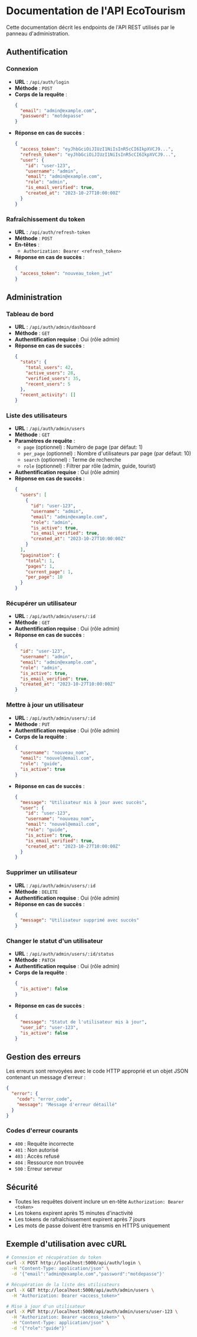 # Documentation de l'API EcoTourism

Cette documentation décrit les endpoints de l'API REST utilisés par le panneau d'administration.

## Authentification

### Connexion

- **URL** : `/api/auth/login`
- **Méthode** : `POST`
- **Corps de la requête** :
  ```json
  {
    "email": "admin@example.com",
    "password": "motdepasse"
  }
  ```
- **Réponse en cas de succès** :
  ```json
  {
    "access_token": "eyJhbGciOiJIUzI1NiIsInR5cCI6IkpXVCJ9...",
    "refresh_token": "eyJhbGciOiJIUzI1NiIsInR5cCI6IkpXVCJ9...",
    "user": {
      "id": "user-123",
      "username": "admin",
      "email": "admin@example.com",
      "role": "admin",
      "is_email_verified": true,
      "created_at": "2023-10-27T10:00:00Z"
    }
  }
  ```

### Rafraîchissement du token

- **URL** : `/api/auth/refresh-token`
- **Méthode** : `POST`
- **En-têtes** :
  - `Authorization: Bearer <refresh_token>`
- **Réponse en cas de succès** :
  ```json
  {
    "access_token": "nouveau_token_jwt"
  }
  ```

## Administration

### Tableau de bord

- **URL** : `/api/auth/admin/dashboard`
- **Méthode** : `GET`
- **Authentification requise** : Oui (rôle admin)
- **Réponse en cas de succès** :
  ```json
  {
    "stats": {
      "total_users": 42,
      "active_users": 28,
      "verified_users": 35,
      "recent_users": 5
    },
    "recent_activity": []
  }
  ```

### Liste des utilisateurs

- **URL** : `/api/auth/admin/users`
- **Méthode** : `GET`
- **Paramètres de requête** :
  - `page` (optionnel) : Numéro de page (par défaut: 1)
  - `per_page` (optionnel) : Nombre d'utilisateurs par page (par défaut: 10)
  - `search` (optionnel) : Terme de recherche
  - `role` (optionnel) : Filtrer par rôle (admin, guide, tourist)
- **Authentification requise** : Oui (rôle admin)
- **Réponse en cas de succès** :
  ```json
  {
    "users": [
      {
        "id": "user-123",
        "username": "admin",
        "email": "admin@example.com",
        "role": "admin",
        "is_active": true,
        "is_email_verified": true,
        "created_at": "2023-10-27T10:00:00Z"
      }
    ],
    "pagination": {
      "total": 1,
      "pages": 1,
      "current_page": 1,
      "per_page": 10
    }
  }
  ```

### Récupérer un utilisateur

- **URL** : `/api/auth/admin/users/:id`
- **Méthode** : `GET`
- **Authentification requise** : Oui (rôle admin)
- **Réponse en cas de succès** :
  ```json
  {
    "id": "user-123",
    "username": "admin",
    "email": "admin@example.com",
    "role": "admin",
    "is_active": true,
    "is_email_verified": true,
    "created_at": "2023-10-27T10:00:00Z"
  }
  ```

### Mettre à jour un utilisateur

- **URL** : `/api/auth/admin/users/:id`
- **Méthode** : `PUT`
- **Authentification requise** : Oui (rôle admin)
- **Corps de la requête** :
  ```json
  {
    "username": "nouveau_nom",
    "email": "nouvel@email.com",
    "role": "guide",
    "is_active": true
  }
  ```
- **Réponse en cas de succès** :
  ```json
  {
    "message": "Utilisateur mis à jour avec succès",
    "user": {
      "id": "user-123",
      "username": "nouveau_nom",
      "email": "nouvel@email.com",
      "role": "guide",
      "is_active": true,
      "is_email_verified": true,
      "created_at": "2023-10-27T10:00:00Z"
    }
  }
  ```

### Supprimer un utilisateur

- **URL** : `/api/auth/admin/users/:id`
- **Méthode** : `DELETE`
- **Authentification requise** : Oui (rôle admin)
- **Réponse en cas de succès** :
  ```json
  {
    "message": "Utilisateur supprimé avec succès"
  }
  ```

### Changer le statut d'un utilisateur

- **URL** : `/api/auth/admin/users/:id/status`
- **Méthode** : `PATCH`
- **Authentification requise** : Oui (rôle admin)
- **Corps de la requête** :
  ```json
  {
    "is_active": false
  }
  ```
- **Réponse en cas de succès** :
  ```json
  {
    "message": "Statut de l'utilisateur mis à jour",
    "user_id": "user-123",
    "is_active": false
  }
  ```

## Gestion des erreurs

Les erreurs sont renvoyées avec le code HTTP approprié et un objet JSON contenant un message d'erreur :

```json
{
  "error": {
    "code": "error_code",
    "message": "Message d'erreur détaillé"
  }
}
```

### Codes d'erreur courants

- `400` : Requête incorrecte
- `401` : Non autorisé
- `403` : Accès refusé
- `404` : Ressource non trouvée
- `500` : Erreur serveur

## Sécurité

- Toutes les requêtes doivent inclure un en-tête `Authorization: Bearer <token>`
- Les tokens expirent après 15 minutes d'inactivité
- Les tokens de rafraîchissement expirent après 7 jours
- Les mots de passe doivent être transmis en HTTPS uniquement

## Exemple d'utilisation avec cURL

```bash
# Connexion et récupération du token
curl -X POST http://localhost:5000/api/auth/login \
  -H "Content-Type: application/json" \
  -d '{"email":"admin@example.com","password":"motdepasse"}'

# Récupération de la liste des utilisateurs
curl -X GET http://localhost:5000/api/auth/admin/users \
  -H "Authorization: Bearer <access_token>"

# Mise à jour d'un utilisateur
curl -X PUT http://localhost:5000/api/auth/admin/users/user-123 \
  -H "Authorization: Bearer <access_token>" \
  -H "Content-Type: application/json" \
  -d '{"role":"guide"}'
```

